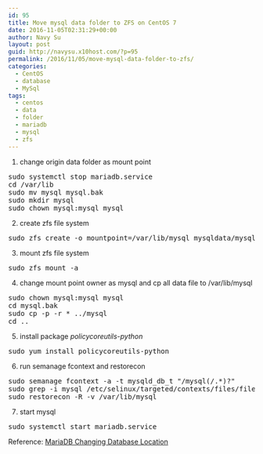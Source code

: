 ```yaml
---
id: 95
title: Move mysql data folder to ZFS on CentOS 7
date: 2016-11-05T02:31:29+00:00
author: Navy Su
layout: post
guid: http://navysu.x10host.com/?p=95
permalink: /2016/11/05/move-mysql-data-folder-to-zfs/
categories:
  - CentOS
  - database
  - MySql
tags:
  - centos
  - data
  - folder
  - mariadb
  - mysql
  - zfs
---
```

1. change origin data folder as mount point
  
<!--?prettify linenums=true?-->

<pre class="prettyprint">sudo systemctl stop mariadb.service
cd /var/lib
sudo mv mysql mysql.bak
sudo mkdir mysql
sudo chown mysql:mysql mysql
</pre>

2. create zfs file system
  
<!--?prettify linenums=true?-->

<pre class="prettyprint">sudo zfs create -o mountpoint=/var/lib/mysql mysqldata/mysql
</pre>

3. mount zfs file system
  
<!--?prettify linenums=true?-->

<pre class="prettyprint">sudo zfs mount -a
</pre>

4. change mount point owner as mysql and cp all data file to /var/lib/mysql
  
<!--?prettify linenums=true?-->

<pre class="prettyprint">sudo chown mysql:mysql mysql
cd mysql.bak
sudo cp -p -r * ../mysql
cd ..
</pre>

5. install package _policycoreutils-python_
  
<!--?prettify linenums=true?-->

<pre class="prettyprint">sudo yum install policycoreutils-python
</pre>

6. run semanage fcontext and restorecon
  
<!--?prettify linenums=true?-->

<pre class="prettyprint">sudo semanage fcontext -a -t mysqld_db_t "/mysql(/.*)?"
sudo grep -i mysql /etc/selinux/targeted/contexts/files/file_contexts.local
sudo restorecon -R -v /var/lib/mysql
</pre>

7. start mysql
  
<!--?prettify linenums=true?-->

<pre class="prettyprint">sudo systemctl start mariadb.service
</pre>

Reference: <a href="https://access.redhat.com/documentation/en-US/Red_Hat_Enterprise_Linux/7/html/SELinux_Users_and_Administrators_Guide/sect-Managing_Confined_Services-MariaDB-Configuration_Examples.html" target="_blank">MariaDB Changing Database Location</a>